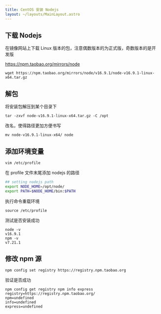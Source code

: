 ```yaml
---
title: CentOS 安装 Nodejs
layout: ~/layouts/MainLayout.astro
---
```


## 下载 Nodejs

在镜像网站上下载 Linux 版本的包，注意偶数版本的为正式版，奇数版本的是开发版

https://npm.taobao.org/mirrors/node

```shell
wget https://npm.taobao.org/mirrors/node/v16.9.1/node-v16.9.1-linux-x64.tar.gz
```

## 解包

将安装包解压到某个目录下

```shell
tar -zxvf node-v16.9.1-linux-x64.tar.gz -C /opt
```

改名，使得路径更加方便书写

```shell
mv node-v16.9.1-linux-x64/ node
```

## 添加环境变量

```shell
vim /etc/profile
```

在 profile 文件末尾添加 nodejs 的路径

```bash
## setting nodejs path 
export NODE_HOME=/opt/node/
export PATH=$NODE_HOME/bin:$PATH
```

执行命令重载环境

```shell
source /etc/profile
```

测试是否安装成功

```shell
node -v
v16.9.1
npm -v
v7.21.1
```

## 修改 npm 源

```shell
npm config set registry https://registry.npm.taobao.org
```

验证是否成功

```shell
npm config get registry npm info express
registry=https://registry.npm.taobao.org/
npm=undefined
info=undefined
express=undefined
```
